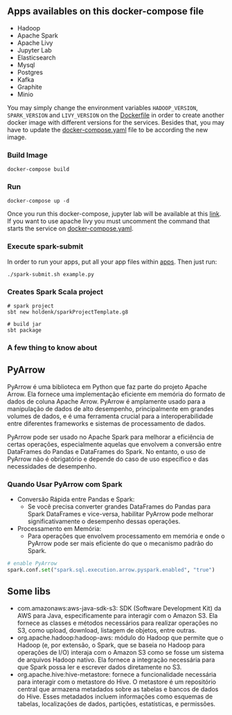 ## Apps availables on this docker-compose file
- Hadoop
- Apache Spark
- Apache Livy
- Jupyter Lab
- Elasticsearch
- Mysql
- Postgres
- Kafka
- Graphite
- Minio

You may simply change the environment variables `HADOOP_VERSION`, `SPARK_VERSION` and `LIVY_VERSION` on the [Dockerfile](Dockerfile) in order to create another docker image with different versions for the services. Besides that, you may have to update the [docker-compose.yaml](docker-compose.yaml) file to be according the new image.

### Build Image
```shell
docker-compose build
```

### Run
```shell
docker-compose up -d
```
Once you run this docker-compose, jupyter lab will be available at this [link](http://localhost:8888). If you want to use apache livy you must uncomment the command that starts the service on [docker-compose.yaml](docker-compose.yaml).

### Execute spark-submit
In order to run your apps, put all your app files within [apps](apps). Then just run:
```shell
./spark-submit.sh example.py
```


### Creates Spark Scala project

```shell
# spark project
sbt new holdenk/sparkProjectTemplate.g8

# build jar
sbt package
```

### A few thing to know about

## PyArrow

PyArrow é uma biblioteca em Python que faz parte do projeto Apache Arrow. Ela fornece uma implementação eficiente em memória do formato de dados de coluna Apache Arrow. PyArrow é amplamente usado para a manipulação de dados de alto desempenho, principalmente em grandes volumes de dados, e é uma ferramenta crucial para a interoperabilidade entre diferentes frameworks e sistemas de processamento de dados. 

PyArrow pode ser usado no Apache Spark para melhorar a eficiência de certas operações, especialmente aquelas que envolvem a conversão entre DataFrames do Pandas e DataFrames do Spark. No entanto, o uso de PyArrow não é obrigatório e depende do caso de uso específico e das necessidades de desempenho.

### Quando Usar PyArrow com Spark

- Conversão Rápida entre Pandas e Spark:
    - Se você precisa converter grandes DataFrames do Pandas para Spark DataFrames e vice-versa, habilitar PyArrow pode melhorar significativamente o desempenho dessas operações.
- Processamento em Memória:
    - Para operações que envolvem processamento em memória e onde o PyArrow pode ser mais eficiente do que o mecanismo padrão do Spark.

```python
# enable PyArrow
spark.conf.set("spark.sql.execution.arrow.pyspark.enabled", "true")
```

## Some libs

- com.amazonaws:aws-java-sdk-s3:  SDK (Software Development Kit) da AWS para Java, especificamente para interagir com o Amazon S3. Ela fornece as classes e métodos necessários para realizar operações no S3, como upload, download, listagem de objetos, entre outras.
- org.apache.hadoop:hadoop-aws: módulo do Hadoop que permite que o Hadoop (e, por extensão, o Spark, que se baseia no Hadoop para operações de I/O) interaja com o Amazon S3 como se fosse um sistema de arquivos Hadoop nativo. Ela fornece a integração necessária para que Spark possa ler e escrever dados diretamente no S3.
- org.apache.hive:hive-metastore: fornece a funcionalidade necessária para interagir com o metastore do Hive. O metastore é um repositório central que armazena metadados sobre as tabelas e bancos de dados do Hive. Esses metadados incluem informações como esquemas de tabelas, localizações de dados, partições, estatísticas, e permissões.
